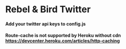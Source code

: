 # Rebel & Bird Twitter

#### Add your twitter api keys to config.js

#### Route-cache is not supported by Heroku without cdn https://devcenter.heroku.com/articles/http-caching
